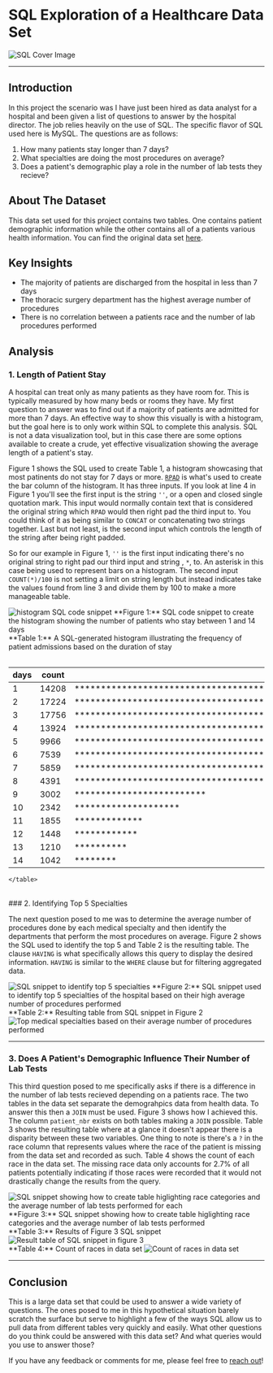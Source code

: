 # SQL Exploration of a Healthcare Data Set

![SQL Cover Image](images/daa_module5/cover_image_module_5.jpg)

---

## Introduction
In this project the scenario was I have just been hired as data analyst for a hospital and been given a list of questions to answer by the hospital director. The job relies heavily on the use of SQL. The specific flavor of SQL used here is MySQL. The questions are as follows:

1. How many patients stay longer than 7 days?
2. What specialties are doing the most procedures on average?
3. Does a patient's demographic play a role in the number of lab tests they recieve?

## About The Dataset

This data set used for this project contains two tables. One contains patient demographic information while the other contains all of a patients various health information. You can find the original data set [here](https://www.kaggle.com/code/iabhishekofficial/prediction-on-hospital-readmission/data?select=diabetic_data.csv).

## Key Insights

- The majority of patients are discharged from the hospital in less than 7 days
- The thoracic surgery department has the highest average number of procedures
- There is no correlation between a patients race and the number of lab procedures performed

## Analysis

### 1. Length of Patient Stay

A hospital can treat only as many patients as they have room for. This is typically measured by how many beds or rooms they have. My first question to answer was to find out if a majority of patients are admitted for more than 7 days. An effective way to show this visually is with a histogram, but the goal here is to only work within SQL to complete this analysis.  SQL is not a data visualization tool, but in this case there are some options available to create a crude, yet effective visualization showing the average length of a patient's stay.

Figure 1 shows the SQL used to create Table 1, a histogram showcasing that most patinents do not stay for 7 days or more. [`RPAD`](https://www.w3schools.com/sql/func_mysql_rpad.asp) is what's used to create the bar column of the histogram. It has three inputs. If you look at line 4 in Figure 1 you'll see the first input is the string `''`, or a open and closed single quotation mark. This input would normally contain text that is considered the original string which `RPAD` would then right pad the third input to.  You could think of it as being similar to `CONCAT` or concatenating two strings together.  Last but not least, is the second input which controls the length of the string after being right padded.

So for our example in Figure 1, `''` is the first input indicating there's no original string to right pad our third input and string , `*`, to. An asterisk in this case being used to represent bars on a histogram.  The second input `COUNT(*)/100` is not setting a limit on string length but instead indicates take the values found from line 3 and divide them by 100 to make a more manageable table.

<img src="images/daa_module5/histogram_sql_snippet.png" alt="histogram SQL code snippet">
  **Figure 1:** SQL code snippet to create the histogram showing the number of patients who stay between 1 and 14 days

<br/>
<head>
  <link rel="stylesheet" type="text/css" href="styles.css">
</head>
<body>
  <div class="table-container">
    <table>
  **Table 1:** A SQL-generated histogram illustrating the frequency of patient admissions based on the duration of stay
  
|  days  | count | bar                                                                               |
|--------|-------|-----------------------------------------------------------------------------------|
| 1      | 14208 | ******************************************************************************************************************************************** |
| 2      | 17224 | ******************************************************************************************************************************************************************** |
| 3      | 17756 | ********************************************************************************************************************************************************************************** |
| 4      | 13924 | ******************************************************************************************************************************************* |
| 5      | 9966  | ************************************************************************************************************** |
| 6      | 7539  | ***************************************************************************************** |
| 7      | 5859  | ***************************************************************** |
| 8      | 4391  | ************************************************* |
| 9      | 3002  | ************************* |
| 10     | 2342  | ******************** |
| 11     | 1855  | ************* |
| 12     | 1448  | ************ |
| 13     | 1210  | ********** |
| 14     | 1042  | ******** |
    </table>
  </div>
</body>
     
<br/>
### 2. Identifying Top 5 Specialties

The next question posed to me was to determine the average number of procedures done by each medical specialty and then identify the departments that perform the most procedures on average. Figure 2 shows the SQL used to identify the top 5 and Table 2 is the resulting table. The clause `HAVING` is what specifically allows this query to display the desired information. `HAVING` is similar to the `WHERE` clause but for filtering aggregated data.

<img src="images/daa_module5/specialties_sql_snippet.png" alt="SQL snippet to identify top 5 specialties">
**Figure 2:** SQL snippet used to identify top 5 specialties of the hospital based on their high average number of procedures performed

<br/>
**Table 2:** Resulting table from SQL snippet in Figure 2
<img src="images/daa_module5/top_specialties.png" alt="Top medical specialties based on their average number of procedures performed">

---

### 3. Does A Patient's Demographic Influence Their Number of Lab Tests

This third question posed to me specifically asks if there is a difference in the number of lab tests recieved depending on a patients race. The two tables in the data set separate the demograhpics data from health data. To answer this then a `JOIN` must be used. Figure 3 shows how I achieved this. The column `patient_nbr` exists on both tables making a `JOIN` possible. Table 3 shows the resulting table where at a glance it doesn't appear there is a disparity between these two variables. One thing to note is there's a `?` in the race column that represents values where the race of the patient is missing from the data set and recorded as such. Table 4 shows the count of each race in the data set. The missing race data only accounts for 2.7% of all patients potentially indicating if those races were recorded that it would not drastically change the results from the query.

<img src="images/daa_module5/race_lab_tests_sql_snippet.png" alt="SQL snippet showing how to create table higlighting race categories and the average number of lab tests performed for each">
**Figure 3:** SQL snippet showing how to create table higlighting race categories and the average number of lab tests performed

<br/>
**Table 3:** Results of Figure 3 SQL snippet
<img src="images/daa_module5/race_lab_tests_results_table.png" alt="Result table of SQL snippet in figure 3">

<br/>
**Table 4:** Count of races in data set
<img src="images/daa_module5/count_of_races.png" alt="Count of races in data set">

<br/>

---

## Conclusion

This is a large data set that could be used to answer a wide variety of questions. The ones posed to me in this hypothetical situation barely scratch the surface but serve to highlight a few of the ways SQL allow us to pull data from different tables very quickly and easily. What other questions do you think could be answered with this data set? And what queries would you use to answer those?

If you have any feedback or comments for me, please feel free to [reach out](https://www.linkedin.com/in/gregory-santoro/)!
